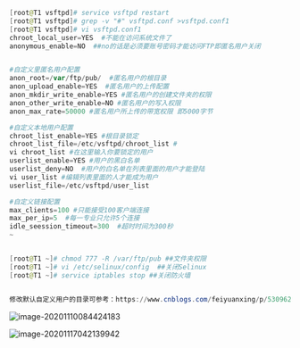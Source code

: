 ``` powershell
[root@T1 vsftpd]# service vsftpd restart
[root@T1 vsftpd]# grep -v "#" vsftpd.conf >vsftpd.conf1
[root@T1 vsftpd]# vi vsftpd.conf1
chroot_local_user=YES  #不能在访问系统文件了
anonymous_enable=NO  ##no的话是必须要账号密码才能访问FTP即匿名用户关闭


#自定义里匿名用户配置
anon_root=/var/ftp/pub/  #匿名用户的根目录
anon_upload_enable=YES	#匿名用户的上传配置
anon_mkdir_write_enable=YES	#匿名用户的创建文件夹的权限
anon_other_write_enable=NO #匿名用户的写入权限
anon_max_rate=50000	#匿名用户所上传的带宽权限 即5000字节

#自定义本地用户配置
chroot_list_enable=YES #根目录锁定
chroot_list_file=/etc/vsftpd/chroot_list #
vi chroot_list #在这里输入你要锁定的用户
userlist_enable=YES #用户的黑白名单
userlist_deny=NO  #用户的白名单在列表里面的用户才能登陆
vi user_list #编辑列表里面的人才能成为用户
userlist_file=/etc/vsftpd/user_list

#自定义链接配置
max_clients=100 #只能接受100客户端连接
max_per_ip=5  #每一专业只允许5个连接
idle_seession_timeout=300  #超时时间为300秒
~


[root@T1 ~]# chmod 777 -R /var/ftp/pub ##文件夹权限
[root@T1 ~]# vi /etc/selinux/config  ##关闭Selinux
[root@T1 ~]# service iptables stop ##关闭防火墙


修改默认自定义用户的目录可参考：https://www.cnblogs.com/feiyuanxing/p/5309627.html

```

![image-20201110084424183](E:%5C%E7%AC%94%E8%AE%B0%5CLinux%5C%E6%96%B0%E5%BB%BA%E6%96%87%E4%BB%B6%E5%A4%B9%5Cimage-20201110084424183.png)

![image-20201117042139942](E:%5C%E7%AC%94%E8%AE%B0%5CLinux%5C%E6%96%B0%E5%BB%BA%E6%96%87%E4%BB%B6%E5%A4%B9%5Cimage-20201117042139942.png)